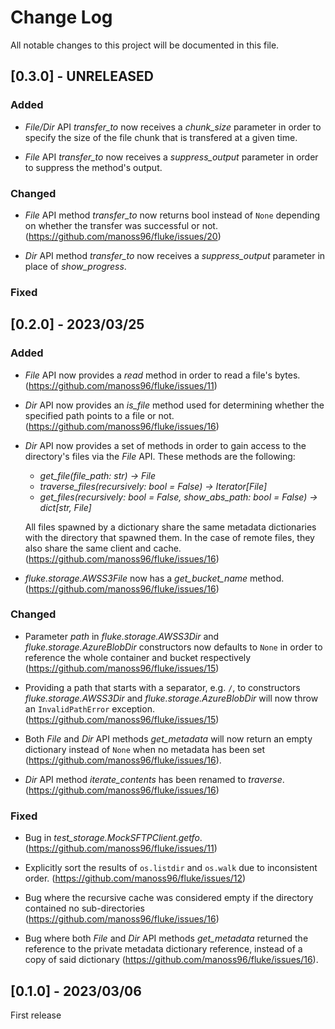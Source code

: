 
# Change Log
All notable changes to this project will be documented in this file.

## [0.3.0] - UNRELEASED

### Added

- *File/Dir* API *transfer_to* now receives a *chunk_size*
  parameter in order to specify the size of the file chunk
  that is transfered at a given time.

- *File* API *transfer_to* now receives a *suppress_output*
  parameter in order to suppress the method's output.
   
### Changed

- *File* API method *transfer_to* now returns bool instead of ``None``
  depending on whether the transfer was successful or not.
  (https://github.com/manoss96/fluke/issues/20)

- *Dir* API method *transfer_to* now receives a *suppress_output*
  parameter in place of *show_progress*.
 
### Fixed


## [0.2.0] - 2023/03/25

### Added

- *File* API now provides a *read* method
  in order to read a file's bytes. (https://github.com/manoss96/fluke/issues/11)

- *Dir* API now provides an *is_file* method
  used for determining whether the specified
  path points to a file or not. (https://github.com/manoss96/fluke/issues/16)

- *Dir* API now provides a set of methods in order to gain
  access to the directory's files via the *File* API. These
  methods are the following:
  + *get_file(file_path: str) -> File*
  + *traverse_files(recursively: bool = False) -> Iterator[File]*
  + *get_files(recursively: bool = False, show_abs_path: bool = False) -> dict[str, File]*
  
  All files spawned by a dictionary share the same metadata dictionaries
  with the directory that spawned them. In the case of remote files, they
  also share the same client and cache. (https://github.com/manoss96/fluke/issues/16)

- *fluke.storage.AWSS3File* now has a *get_bucket_name* method.
  (https://github.com/manoss96/fluke/issues/16)
   
### Changed

- Parameter *path* in *fluke.storage.AWSS3Dir* and *fluke.storage.AzureBlobDir*
  constructors now defaults to ``None`` in order to reference the whole
  container and bucket respectively (https://github.com/manoss96/fluke/issues/15)

- Providing a path that starts with a separator, e.g. ``/``, to constructors
  *fluke.storage.AWSS3Dir* and *fluke.storage.AzureBlobDir* will now throw
  an ``InvalidPathError`` exception. (https://github.com/manoss96/fluke/issues/15)

- Both *File* and *Dir* API methods *get_metadata* will now return
  an empty dictionary instead of ``None`` when no metadata has been
  set (https://github.com/manoss96/fluke/issues/16).

- *Dir* API method *iterate_contents* has been renamed to *traverse*.
  (https://github.com/manoss96/fluke/issues/16)
 
### Fixed

- Bug in *test_storage.MockSFTPClient.getfo*. (https://github.com/manoss96/fluke/issues/11)

- Explicitly sort the results of ``os.listdir`` and ``os.walk``
  due to inconsistent order. (https://github.com/manoss96/fluke/issues/12)

- Bug where the recursive cache was considered empty if the directory
  contained no sub-directories (https://github.com/manoss96/fluke/issues/16)

- Bug where both *File* and *Dir* API methods *get_metadata* returned
  the reference to the private metadata dictionary reference, instead
  of a copy of said dictionary (https://github.com/manoss96/fluke/issues/16).

 
## [0.1.0] - 2023/03/06
 
First release